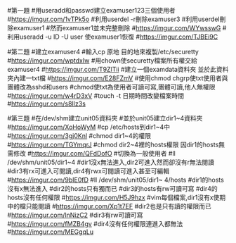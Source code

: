 #第一題
#用useradd和passwd建立examuser123三個使用者
#https://imgur.com/1vTPk5o
#利用userdel -r刪除examuser3
#利用userdel刪除examuser1
#然而examuser1並未完整刪除
#https://imgur.com/WYwsswG
#利用useradd -u ID -U user 使examuser1恢復
#https://imgur.com/TJBEi9C

#第二題
#建立examuser4
#輸入cp 原地 目的地來複製/etc/securetty
#https://imgur.com/wptdxIw
#用chown使securetty檔案所有權交給examuser4
#https://imgur.com/T9ZlTii
#建立一個examdata資料夾 並於此資料夾內建一txt檔
#https://imgur.com/E28FZmV
#使用chmod chgrp使txt使用者與團體改為sshd和users
#chmod使txt為使用者可讀可寫,團體可讀,他人無權限
#https://imgur.com/w4rD3xV
#touch -t 日期時間改變檔案時間
#https://imgur.com/s8Ilz3s

#第三題
#在/dev/shm建立unit05資料夾
#並於unit05建立dir1~4資料夾
#https://imgur.com/XoHoWyM
#cp /etc/hosts到dir1~4中
#https://imgur.com/3gj0Knl
#chmod dir1~4的權限
#https://imgur.com/TGYmqrJ
#chmod dir2~4裡的hosts權限 因dir1的hosts無需修改
#https://imgur.com/QFdDofO
#切換為一般使用者
#ll /dev/shm/unit05/dir1~4 
#dir1沒x無法進入,dir2可進入然而卻沒有r無法閱讀
#dir3有rx可進入可閱讀,dir4有rwx可閱讀可進入甚至可編輯
#https://imgur.com/9bIE0fD
#ll /dev/shm/unit05/dir1~ 4/hosts
#dir1的hosts沒有x無法進入
#dir2的hosts只有獨而已
#dir3的hosts有rw可讀可寫
#dir4的hosts沒有任何權限
#https://imgur.com/H5J9hzx
#vim每個檔案,dir1沒有x使期中的檔只能閱讀
#https://imgur.com/Xp1t7EF
#dir2也是只有讀的權限而已
#https://imgur.com/lnNizC2
#dir3有rw可讀可寫
#https://imgur.com/fMZB4gv
#dir4沒有任何權限連進入都無法
#https://imgur.com/MEGgqLu

